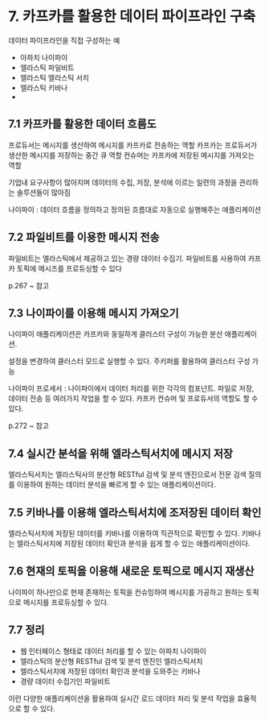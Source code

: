 # 7. 카프카를 활용한 데이터 파이프라인 구축
데이터 파이프라인을 직접 구성하는 예
- 아파치 나이파이
- 엘라스틱 파일비트
- 엘라스틱 엘라스틱 서치
- 엘라스틱 키바나
- 
## 7.1 카프카를 활용한 데이터 흐름도
프로듀서는 메시지를 생산하여 메시지를 카프카로 전송하는 역할
카프카는 프로듀서가 생산한 메시지를 저장하는 중간 큐 역할
컨슈머는 카프카에 저장된 메시지를 가져오는 역할

기업내 요구사항이 많아지며 데이터의 수집, 저장, 분석에 이르는 일련의 과정을 관리하는 솔루션들이 많아짐

나이파이 : 데이터 흐름을 정의하고 정의된 흐름대로 자동으로 실행해주는 애플리케이션

## 7.2 파일비트를 이용한 메시지 전송
파일비트는 엘라스틱에서 제공하고 있는 경량 데이터 수집기.
파일비트를 사용하여 카프카 토픽에 메시즈를 프로듀싱할 수 있다

p.267 ~ 참고

## 7.3 나이파이를 이용해 메시지 가져오기
나이파이 애플리케이션은 카프카와 동일하게 클러스터 구성이 가능한 분산 애플리케이션.

설정을 변경하여 클러스터 모드로 실행할 수 있다.
주키퍼를 활용하여 클러스터 구성 가능

나이파이 프로세서 : 나이파이에서 데이터 처리를 위한 각각의 컴포넌트. 파일로 저장, 데이터 전송 등 여러가지 작업을 할 수 있다.
카프카 컨슈머 및 프로듀서의 역할도 할 수 있다.

p.272 ~ 참고

## 7.4 실시간 분석을 위해 엘라스틱서치에 메시지 저장
엘라스틱서치는 엘라스틱사의 분산형 RESTful 검색 및 분석 엔진으로서 전문 검색 질의를 이용하여 원하는 데이터 분석을 빠르게 할 수 있는 애플리케이션이다.

## 7.5 키바나를 이용해 엘라스틱서치에 조저장된 데이터 확인
엘라스틱서치에 저장된 데이터를 키바나를 이용하여 직관적으로 확인할 수 있다.
키바나는 엘라스틱서치에 저장된 데이터 확인과 분석을 쉽게 할 수 있는 애플리케이션이다.

## 7.6 현재의 토픽을 이용해 새로운 토픽으로 메시지 재생산
나이파이 하나만으로 현재 존재하는 토픽을 컨슈밍하여 메시지를 가공하고 원하는 토픽으로 메시지를 프로듀싱할 수 있다.

## 7.7 정리
- 웹 인터페이스 형태로 데이터 처리를 할 수 있는 아파치 나이파이
- 엘라스틱의 분산형 RESTful 검색 및 분석 엔진인 엘라스틱서치
- 엘라스틱서치에 저장된 데이터 확인과 분석을 도와주는 키바나
- 경량 데이터 수집기인 파일비트

이런 다양한 애플리케이션을 활용하여 실시간 로드 데이터 처리 및 분석 작업을 효율적으로 할 수 있다.





